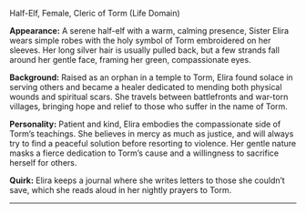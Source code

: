 Half-Elf, Female, Cleric of Torm (Life Domain)

**Appearance:** A serene half-elf with a warm, calming presence, Sister Elira wears simple robes with the holy symbol of Torm embroidered on her sleeves. Her long silver hair is usually pulled back, but a few strands fall around her gentle face, framing her green, compassionate eyes.

**Background:** Raised as an orphan in a temple to Torm, Elira found solace in serving others and became a healer dedicated to mending both physical wounds and spiritual scars. She travels between battlefronts and war-torn villages, bringing hope and relief to those who suffer in the name of Torm.

**Personality:** Patient and kind, Elira embodies the compassionate side of Torm’s teachings. She believes in mercy as much as justice, and will always try to find a peaceful solution before resorting to violence. Her gentle nature masks a fierce dedication to Torm’s cause and a willingness to sacrifice herself for others.

**Quirk:** Elira keeps a journal where she writes letters to those she couldn’t save, which she reads aloud in her nightly prayers to Torm.

---